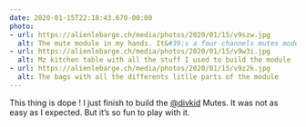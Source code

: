 ```yaml
---
date: 2020-01-15T22:18:43.670-00:00
photo:
- url: https://alienlebarge.ch/media/photos/2020/01/15/v9szw.jpg
  alt: The mute module in my hands. It&#39;s a four channels mutes module.
- url: https://alienlebarge.ch/media/photos/2020/01/15/v9w3i.jpg
  alt: Mz kitchen table with all the stuff I used to build the module
- url: https://alienlebarge.ch/media/photos/2020/01/15/v9z2k.jpg
  alt: The bags with all the differents litlle parts of the module
---
```

This thing is dope !
I just finish to build the [@divkid](https://www.twitter.com/divkid) Mutes. It was not as easy as I expected. But it’s so fun to play with it.
